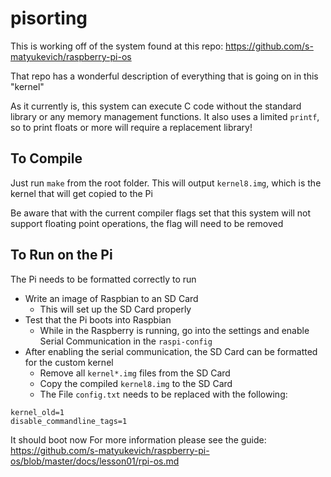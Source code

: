 # pisorting
This is working off of the system found at this repo:
https://github.com/s-matyukevich/raspberry-pi-os

That repo has a wonderful description of everything that is going on in this "kernel"

As it currently is, this system can execute C code without the standard library or any memory management functions. 
It also uses a limited ```printf```, so to print floats or more will require a replacement library!

## To Compile
Just run ```make``` from the root folder. 
This will output ```kernel8.img```, which is the kernel that will get copied to the Pi

Be aware that with the current compiler flags set that this system will not support floating point operations, the flag will need to be removed

## To Run on the Pi
The Pi needs to be formatted correctly to run
 - Write an image of Raspbian to an SD Card
    - This will set up the SD Card properly
 - Test that the Pi boots into Raspbian
    - While in the Raspberry is running, go into the settings and enable Serial Communication in the ```raspi-config```
  - After enabling the serial communication, the SD Card can be formatted for the custom kernel
    - Remove all ```kernel*.img``` files from the SD Card
    - Copy the compiled ```kernel8.img``` to the SD Card
    - The File ```config.txt``` needs to be replaced with the following:
```
kernel_old=1
disable_commandline_tags=1
```
It should boot now
For more information please see the guide: https://github.com/s-matyukevich/raspberry-pi-os/blob/master/docs/lesson01/rpi-os.md
